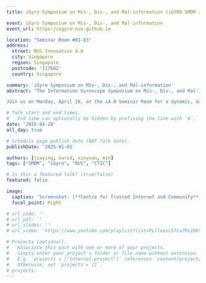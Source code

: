 ```yaml
---
title: iGyro Symposium on Mis-, Dis-, and Mal-information (iGYRO SMDM 2025)

event: iGyro Symposium on Mis-, Dis-, and Mal-information
event_url: https://igyro-nus.github.io

location: "Seminar Room #01-03"
address:
  street: NUS Innovation 4.0
  city: Singapore
  region: Singapore
  postcode: '117602'
  country: Singapore

summary: 'iGyro Symposium on Mis-, Dis-, and Mal-information'
abstract: "The Information Gyroscope Symposium on Mis-, Dis-, and Mal-Information (iGYRO SMDM 2025), organised by the Centre for Trusted Internet and Community (CTIC) at the National University of Singapore (NUS), is a pivotal event designed to tackle the pervasive issues of misinformation and disinformation in our digital ecosystems. This symposium brings together thought leaders, researchers, and practitioners to enhance understanding, develop solutions, and build partnerships to tackle complex digital information challenges.

Join us on Monday, April 28, at the i4.0 Seminar Room for a dynamic, day-long programme featuring a mix of keynote speeches, oral presentations, and panel discussions, punctuated with Q&A sessions to encourage interaction and dialogue. Seats are limited – register now to secure your spot!"

# Talk start and end times.
#   End time can optionally be hidden by prefixing the line with `#`.
date: '2025-04-28'
all_day: true

# Schedule page publish date (NOT talk date).
publishDate: '2025-01-01'

authors: [jiaying, barid, xinyuan, min]
tags: ["SMDM", "iGyro", "NUS", "CTIC"]

# Is this a featured talk? (true/false)
featured: false

image:
  caption: 'Screenshot: [**Centre for Trusted Internet and Community**](https://igyro-nus.github.io)'
  focal_point: Right

# url_code: ''
# url_pdf: ''
# url_slides: ''
# url_video: 'https://www.youtube.com/playlist?list=PLllwxvcS7ca7Ms1O0txOFzmRAo-4bMp6B'

# Projects (optional).
#   Associate this post with one or more of your projects.
#   Simply enter your project's folder or file name without extension.
#   E.g. `projects = ["internal-project"]` references `content/project/deep-learning/index.md`.
#   Otherwise, set `projects = []`.
# projects:
---
```

